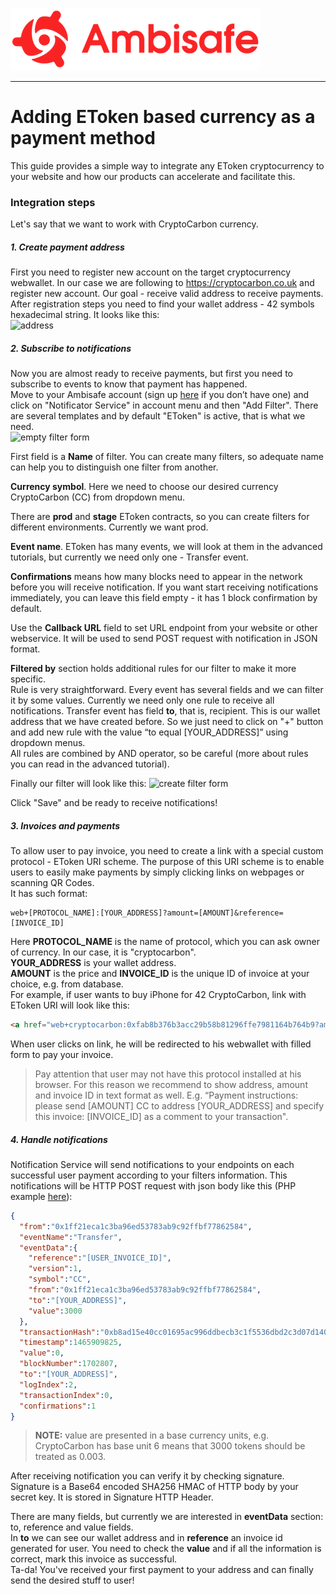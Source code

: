 <a href="https://www.ambisafe.co/">![test](img/logo_red.png)</a>
**********
# Adding EToken based currency as a payment method
This guide provides a simple way to integrate any EToken cryptocurrency to your website and how our products can accelerate and facilitate this.

### Integration steps
Let's say that we want to work with CryptoCarbon currency. 

##### 1. Create payment address
First you need to register new account on the target cryptocurrency webwallet. In our case we are following to https://cryptocarbon.co.uk and register new account.
Our goal - receive valid address to receive payments.  
After registration steps you need to find your wallet address - 42 symbols hexadecimal string. It looks like this:  
![address](http://dl1.joxi.net/drive/2016/08/22/0015/1469/1037757/57/a39d45711c.png)

##### 2. Subscribe to notifications
Now you are almost ready to receive payments, but first you need to subscribe to events to know that payment has happened.  
Move to your Ambisafe account (sign up [here](https://www.ambisafe.co/user/register/) if you don’t have one) and click on "Notificator Service" in account menu and then "Add Filter". There are several templates and by default "EToken" is active, that is what we need.  
![empty filter form](http://dl1.joxi.net/drive/2016/08/30/0015/1469/1037757/57/8335e12a57.png)

First field is a **Name** of filter. You can create many filters, so adequate name can help you to distinguish one filter from another.

**Currency symbol**. Here we need to choose our desired currency CryptoCarbon (CC) from dropdown menu.

There are **prod** and **stage** EToken contracts, so you can create filters for different environments. Currently we want prod.

**Event name**. EToken has many events, we will look at them in the advanced tutorials, but currently we need only one - Transfer event.

**Confirmations** means how many blocks need to appear in the network before you will receive notification. If you want start receiving notifications immediately, you can leave this field empty - it has 1 block confirmation by default.

Use the **Callback URL** field to set URL endpoint from your website or other webservice. It will be used to send POST request with notification in JSON format.

**Filtered by** section holds additional rules for our filter to make it more specific.  
Rule is very straightforward. Every event has several fields and we can filter it by some values. Currently we need only one rule to receive all notifications. Transfer event has field **to**, that is, recipient. This is our wallet address that we have created before. So we just need to click on "+" button and add new rule with the value “to equal [YOUR_ADDRESS]” using dropdown menus.  
All rules are combined by AND operator, so be careful (more about rules you can read in the advanced tutorial).

Finally our filter will look like this:
![create filter form](http://dl2.joxi.net/drive/2016/08/30/0015/1469/1037757/57/2026a1bc46.png)

Click "Save" and be ready to receive notifications!

##### 3. Invoices and payments
To allow user to pay invoice, you need to create a link with a special custom protocol - EToken URI scheme. The purpose of this URI scheme is to enable users to easily make payments by simply clicking links on webpages or scanning QR Codes.  
It has such format:
```
web+[PROTOCOL_NAME]:[YOUR_ADDRESS]?amount=[AMOUNT]&reference=[INVOICE_ID]  
```

Here **PROTOCOL_NAME** is the name of protocol, which you can ask owner of currency. In our case, it is "cryptocarbon".  
**YOUR_ADDRESS** is your wallet address.  
**AMOUNT** is the price and **INVOICE_ID** is the unique ID of invoice at your choice, e.g. from database.  
For example, if user wants to buy iPhone for 42 CryptoCarbon, link with EToken URI will look like this:  
```html
<a href="web+cryptocarbon:0xfab8b376b3acc29b58b81296ffe7981164b764b9?amount=42&reference=AA-0123456789">Pay With CC</a>
```
When user clicks on link, he will be redirected to his webwallet with filled form to pay your invoice.

>Pay attention that user may not have this protocol installed at his browser. For this reason we recommend to show address, amount and invoice ID in text format as well. E.g. “Payment instructions: please send [AMOUNT] CC to address [YOUR_ADDRESS] and specify this invoice: [INVOICE_ID] as a comment to your transaction".

##### 4. Handle notifications
Notification Service will send notifications to your endpoints on each successful user payment according to your filters information.
This notifications will be HTTP POST request with json body like this (PHP example [here](https://github.com/Ambisafe/etoken-server-side-examples/blob/master/callback-handler.php)):
```json
{  
  "from":"0x1ff21eca1c3ba96ed53783ab9c92ffbf77862584",
  "eventName":"Transfer",
  "eventData":{  
    "reference":"[USER_INVOICE_ID]",
    "version":1,
    "symbol":"CC",
    "from":"0x1ff21eca1c3ba96ed53783ab9c92ffbf77862584",
    "to":"[YOUR_ADDRESS]",
    "value":3000
  },
  "transactionHash":"0xb8ad15e40cc01695ac996ddbecb3c1f5536dbd2c3d07d140387f71017ff8cb57",
  "timestamp":1465909825,
  "value":0,
  "blockNumber":1702807,
  "to":"[YOUR_ADDRESS]",
  "logIndex":2,
  "transactionIndex":0,
  "confirmations":1
}
```
>**NOTE:** value are presented in a base currency units, e.g. CryptoCarbon has base unit 6 means that 3000 tokens should be treated as 0.003.

After receiving notification you can verify it by checking signature.
Signature is a Base64 encoded SHA256 HMAC of HTTP body by your secret key. It is stored in Signature HTTP Header.

There are many fields, but currently we are interested in **eventData** section: to, reference and value fields.  
In **to** we can see our wallet address and in **reference** an invoice id generated for user. You need to check the **value** and if all the information is correct, mark this invoice as successful.  
Ta-da! You've received your first payment to your address and can finally send  the desired stuff to user!